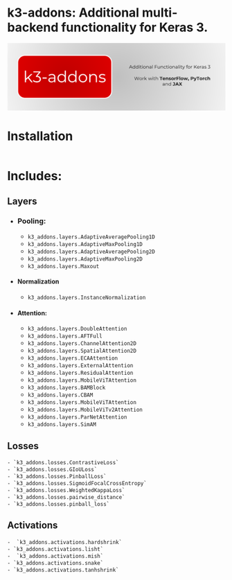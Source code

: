 # k3-addons: Additional multi-backend functionality for Keras 3.
![Logo](.assets/k-addons.png)

# Installation

```pip install k3-addons
```

# Includes:
## Layers
- ### Pooling:
    - `k3_addons.layers.AdaptiveAveragePooling1D`
    - `k3_addons.layers.AdaptiveMaxPooling1D`
    - `k3_addons.layers.AdaptiveAveragePooling2D`
    - `k3_addons.layers.AdaptiveMaxPooling2D`
    - `k3_addons.layers.Maxout`
- #### Normalization
    - `k3_addons.layers.InstanceNormalization`
- #### Attention:
    - `k3_addons.layers.DoubleAttention`
    - `k3_addons.layers.AFTFull`
    - `k3_addons.layers.ChannelAttention2D`
    - `k3_addons.layers.SpatialAttention2D`
    - `k3_addons.layers.ECAAttention`
    - `k3_addons.layers.ExternalAttention`
    - `k3_addons.layers.ResidualAttention`
    - `k3_addons.layers.MobileViTAttention`
    - `k3_addons.layers.BAMBlock`
    - `k3_addons.layers.CBAM`
    - `k3_addons.layers.MobileViTAttention`
    - `k3_addons.layers.MobileViTv2Attention`
    - `k3_addons.layers.ParNetAttention`
    - `k3_addons.layers.SimAM`

## Losses
    - `k3_addons.losses.ContrastiveLoss`
    - `k3_addons.losses.GIoULoss`
    - `k3_addons.losses.PinballLoss`
    - `k3_addons.losses.SigmoidFocalCrossEntropy`
    - `k3_addons.losses.WeightedKappaLoss`
    - `k3_addons.losses.pairwise_distance`
    - `k3_addons.losses.pinball_loss`
## Activations
    -  `k3_addons.activations.hardshrink`
    - `k3_addons.activations.lisht`
    -  `k3_addons.activations.mish`
    - `k3_addons.activations.snake`
    - `k3_addons.activations.tanhshrink`
